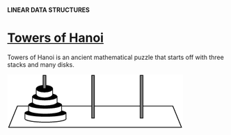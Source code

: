 #### LINEAR DATA STRUCTURES
# [Towers of Hanoi](https://www.codecademy.com/courses/linear-data-structures/projects/towers-of-hanoi)
Towers of Hanoi is an ancient mathematical puzzle that starts off with three stacks and many disks.

![Towers of Hanoi](towrsofhanoi.webp)
